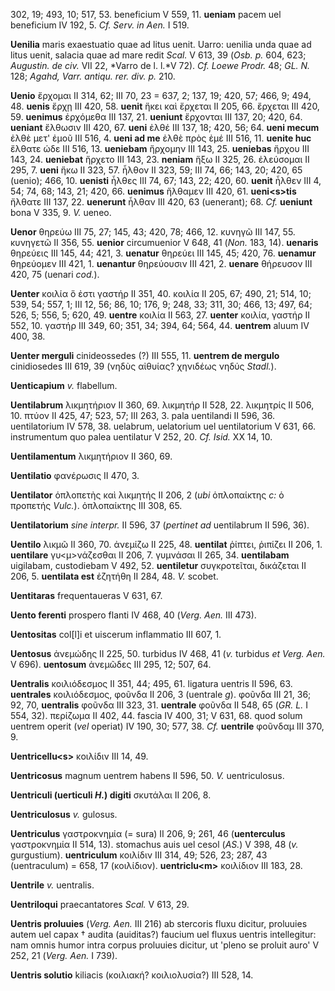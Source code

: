 302, 19; 493, 10; 517, 53. beneficium V 559, 11. **ueniam** pacem uel
beneficium IV 192, 5. *Cf. Serv. in Aen.* I 519.

**Uenilia** maris exaestuatio quae ad litus uenit. Uarro: uenilia unda
quae ad litus uenit, salacia quae ad mare redit *Scal.* V 613, 39 (*Osb.
p.* 604, 623; *Augustin. de civ.* VII 22, *Varro de l. l.*V 72). *Cf.
Loewe Prodr.* 48; *GL. N.* 128; *Agahd, Varr. antiqu. rer. div. p.* 210.

**Uenio** ἔρχομαι II 314, 62; III 70, 23 = 637, 2; 137, 19; 420, 57;
466, 9; 494, 48. **uenis** ἔρχῃ III 420, 58. **uenit** ἥκει καὶ ἔρχεται
II 205, 66. ἔρχεται III 420, 59. **uenimus** ἐρχόμεθα III 137, 21.
**ueniunt** ἔρχονται III 137, 20; 420, 64. **ueniant** ἔλθωσιν III 420,
67. **ueni** ἐλθέ III 137, 18; 420, 56; 64. **ueni mecum** ἐλθὲ μετ'
ἐμοῦ III 516, 4. **ueni ad me** ἐλθὲ πρὸς ἐμέ III 516, 11. **uenite
huc** ἔλθατε ώδε III 516, 13. **ueniebam** ἤρχομην III 143, 25.
**ueniebas** ἤρχου III 143, 24. **ueniebat** ἤρχετο III 143, 23.
**neniam** ἥξω II 325, 26. ἐλεύσομαι II 295, 7. **ueni** ἥκω II 323, 57.
ἦλθον II 323, 59; III 74, 66; 143, 20; 420, 65 (uenio); 466, 10.
**uenisti** ἦλθες III 74, 67; 143, 22; 420, 60. **uenit** ἦλθεν III 4,
54; 74, 68; 143, 21; 420, 66. **uenimus** ἤλθαμεν III 420, 61.
**ueni\<s\>tis** ἤλθατε III 137, 22. **uenerunt** ἦλθαν III 420, 63
(uenerant); 68. *Cf.* **ueniunt** bona V 335, 9. *V.* ueneo.

**Uenor** θηρεύω III 75, 27; 145, 43; 420, 78; 466, 12. κυνηγῶ III 147,
55. κυνηγετῶ II 356, 55. **uenior** circumuenior V 648, 41 (*Non.* 183,
14). **uenaris** θηρεύεις III 145, 44; 421, 3. **uenatur** θηρεύει III
145, 45; 420, 76. **uenamur** θηρεύομεν III 421, 1. **uenantur**
θηρεύουσιν III 421, 2. **uenare** θήρευσον III 420, 75 (uenari *cod.*).

**Uenter** κοιλία ὅ ἐστι γαστήρ II 351, 40. κοιλία II 205, 67; 490, 21;
514, 10; 539, 54; 557, 1; III 12, 56; 86, 10; 176, 9; 248, 33; 311, 30;
466, 13; 497, 64; 526, 5; 556, 5; 620, 49. **uentre** κοιλία II 563, 27.
**uenter** κοιλία, γαστήρ II 552, 10. γαστήρ III 349, 60; 351, 34;
394, 64; 564, 44. **uentrem** aluum IV 400, 38.

**Uenter merguli** cinideossedes (?) III 555, 11. **uentrem de mergulo**
cinidiosedes III 619, 39 (νηδὺς αἰθυίας? χηνιδέως νηδύς *Stadl.*).

**Uenticapium** *v.* flabellum.

**Uentilabrum** λικμητήριον II 360, 69. λικμητήρ II 528, 22. λικμητρίς
II 506, 10. πτύον II 425, 47; 523, 57; III 263, 3. pala uentilandi II
596, 36. uentilatorium IV 578, 38. uelabrum, uelatorium uel
uentilatorium V 631, 66. instrumentum quo palea uentilatur V 252, 20.
*Cf. Isid.* XX 14, 10.

**Uentilamentum** λικμητήριον II 360, 69.

**Uentilatio** φανέρωσις II 470, 3.

**Uentilator** ὁπλοπετὴς καὶ λικμητής II 206, 2 (*ubi* ὁπλοπαίκτης *c:*
ὁ προπετής *Vulc.*). ὁπλοπαίκτης III 308, 65.

**Uentilatorium** *sine interpr.* II 596, 37 (*pertinet ad* uentilabrum
II 596, 36).

**Uentilo** λικμῶ II 360, 70. ἀνεμίζω II 225, 48. **uentilat** ῥίπτει,
ῥιπίζει II 206, 1. **uentilare** γυ\<μ\>νάζεσθαι II 206, 7. γυμνάσαι II
265, 34. **uentilabam** uigilabam, custodiebam V 492, 52. **uentiletur**
συγκροτεῖται, δικάζεται II 206, 5. **uentilata est** ἐζητήθη II 284, 48.
*V.* scobet.

**Uentitaras** frequentaueras V 631, 67.

**Uento ferenti** prospero flanti IV 468, 40 (*Verg. Aen.* III 473).

**Uentositas** col[l]i et uiscerum inflammatio III 607, 1.

**Uentosus** ἀνεμώδης II 225, 50. turbidus IV 468, 41 (*v.* turbidus *et
Verg. Aen.* V 696). **uentosum** ἀνεμῶδες III 295, 12; 507, 64.

**Uentralis** κοιλιόδεσμος II 351, 44; 495, 61. ligatura uentris II 596,
63. **uentrales** κοιλιόδεσμος, φοῦνδα II 206, 3 (uentrale *g*). φοῦνδα
III 21, 36; 92, 70, **uentralis** φοῦνδα III 323, 31. **uentrale**
φοῦνδα II 548, 65 (*GR. L.* I 554, 32). περίζωμα II 402, 44. fascia IV
400, 31; V 631, 68. quod solum uentrem operit (*vel* operiat) IV 190,
30; 577, 38. *Cf.* **uentrile** φοῦνδαμ III 370, 9.

**Uentricellu\<s\>** κοιλίδιν III 14, 49.

**Uentricosus** magnum uentrem habens II 596, 50. *V.* uentriculosus.

**Uentriculi (uerticuli *H.*) digiti** σκυτάλαι II 206, 8.

**Uentriculosus** *v.* gulosus.

**Uentriculus** γαστροκνημία (= sura) II 206, 9; 261, 46
(**uenterculus** γαστροκνημία II 514, 13). stomachus auis uel cesol
(*AS.*) V 398, 48 (*v.* gurgustium). **uentriculum** κοιλίδιν III 314,
49; 526, 23; 287, 43 (uentraculum) = 658, 17 (κοιλίδιον).
**uentriclu\<m\>** κοιλίδιον III 183, 28.

**Uentrile** *v.* uentralis.

**Uentriloqui** praecantatores *Scal.* V 613, 29.

**Uentris proluuies** (*Verg. Aen.* III 216) ab stercoris fluxu
dicitur, proluuies autem uel capax † audita (auiditas?) faucium uel
fluxus uentris intellegitur: nam omnis humor intra corpus proluuies
dicitur, ut 'pleno se proluit auro' V 252, 21 (*Verg. Aen.* I 739).

**Uentris solutio** kiliacis (κοιλιακή? κοιλιολυσία?) III 528, 14.

